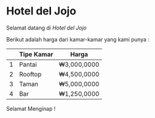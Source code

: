 # Hotel del Jojo

Selamat datang di *Hotel del Jojo*

Berikut adalah harga dari kamar-kamar yang kami punya :

|   |  Tipe Kamar | Harga |
|---|---|---|
| 1 | Pantai | ₩3,000,0000 |
| 2 | Rooftop | ₩4,500,0000 |
| 3 | Taman | ₩5,000,0000 |
| 4 | Bar | ₩1,250,0000 |

Selamat Menginap !
